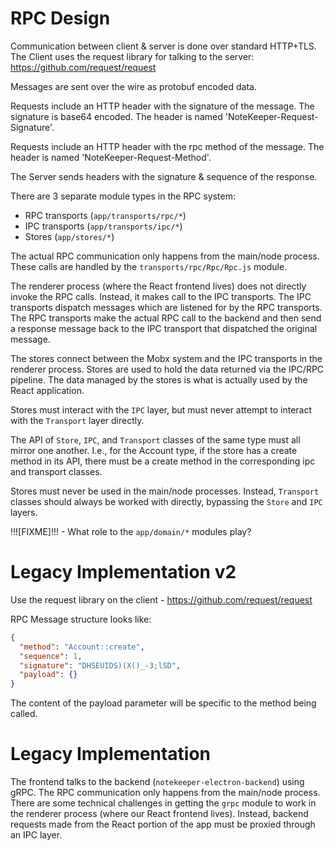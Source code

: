 # RPC Design

Communication between client & server is done over standard HTTP+TLS.  
The Client uses the request library for talking to the server:
https://github.com/request/request

Messages are sent over the wire as protobuf encoded data.

Requests include an HTTP header with the signature of the message.
The signature is base64 encoded.
The header is named 'NoteKeeper-Request-Signature'.

Requests include an HTTP header with the rpc method of the message.
The header is named 'NoteKeeper-Request-Method'.

The Server sends headers with the signature & sequence of the response.

There are 3 separate module types in the RPC system:

- RPC transports (`app/transports/rpc/*`)
- IPC transports (`app/transports/ipc/*`)
- Stores (`app/stores/*`)

The actual RPC communication only happens from the main/node process.
These calls are handled by the `transports/rpc/Rpc/Rpc.js` module.

The renderer process (where the React frontend lives) does not directly invoke the RPC calls.
Instead, it makes call to the IPC transports. The IPC transports dispatch messages which are
listened for by the RPC transports. The RPC transports make the actual RPC call to the backend
and then send a response message back to the IPC transport that dispatched the original message.

The stores connect between the Mobx system and the IPC transports in the renderer process.
Stores are used to hold the data returned via the IPC/RPC pipeline. The data managed by the
stores is what is actually used by the React application.

Stores must interact with the `IPC` layer, but must never attempt to interact
with the `Transport` layer directly.

The API of `Store`, `IPC`, and `Transport` classes of the same type must all
mirror one another. I.e., for the Account type, if the store has a create
method in its API, there must be a create method in the corresponding ipc and
transport classes.

Stores must never be used in the main/node processes. Instead, `Transport`
classes should always be worked with directly, bypassing the `Store` and `IPC`
layers.

!!![FIXME]!!! - What role to the `app/domain/*` modules play?

# Legacy Implementation v2

Use the request library on the client - https://github.com/request/request

RPC Message structure looks like:

```json
{
  "method": "Account::create",
  "sequence": 1,
  "signature": "DHSEUIDS)(X()_-3;lSD",
  "payload": {}
}
```

The content of the payload parameter will be specific to the method being called.

# Legacy Implementation

The frontend talks to the backend (`notekeeper-electron-backend`) using gRPC.
The RPC communication only happens from the main/node process. There are some
technical challenges in getting the `grpc` module to work in the renderer
process (where our React frontend lives). Instead, backend requests made from
the React portion of the app must be proxied through an IPC layer.
